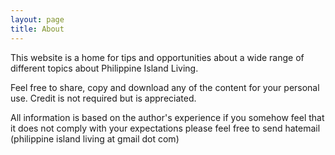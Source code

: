 ```yaml
---
layout: page
title: About
---
```

This website is a home for tips and opportunities about a wide range of different topics about Philippine Island Living.

Feel free to share, copy and download any of the content for your personal use. Credit is not required but is appreciated.

All information is based on the author's experience if you somehow feel that it does not comply with your expectations please feel free to send hatemail (philippine island living at gmail dot com)
